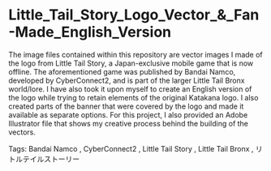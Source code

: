 # Little_Tail_Story_Logo_Vector_&_Fan-Made_English_Version
The image files contained within this repository are vector images I made of the logo from Little Tail Story, a Japan-exclusive mobile game that is now offline. 
The aforementioned game was published by Bandai Namco, developed by CyberConnect2, and is part of the larger Little Tail Bronx world/lore. 
I have also took it upon myself to create an English version of the logo while trying to retain elements of the original Katakana logo. 
I also created parts of the banner that were covered by the logo and made it available as separate options.
For this project, I also provided an Adobe Illustrator file that shows my creative process behind the building of the vectors.

Tags: Bandai Namco , CyberConnect2 , Little Tail Story , Little Tail Bronx , リトルテイルストーリー
